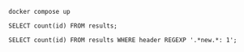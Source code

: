 ``docker compose up``

``SELECT count(id) FROM results;``

``SELECT count(id) FROM results WHERE header REGEXP '.*new.*: 1';``